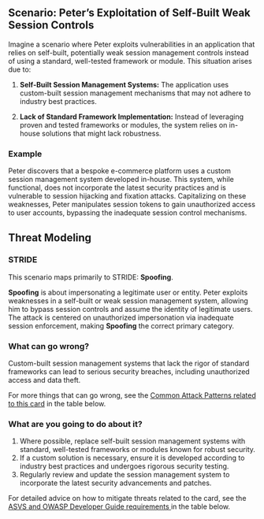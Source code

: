 ## Scenario: Peter’s Exploitation of Self-Built Weak Session Controls

Imagine a scenario where Peter exploits vulnerabilities in an application that relies on self-built, potentially weak session management controls instead of using a standard, well-tested framework or module. This situation arises due to:

1. **Self-Built Session Management Systems:** The application uses custom-built session management mechanisms that may not adhere to industry best practices.

2. **Lack of Standard Framework Implementation:** Instead of leveraging proven and tested frameworks or modules, the system relies on in-house solutions that might lack robustness.

### Example

Peter discovers that a bespoke e-commerce platform uses a custom session management system developed in-house. This system, while functional, does not incorporate the latest security practices and is vulnerable to session hijacking and fixation attacks. Capitalizing on these weaknesses, Peter manipulates session tokens to gain unauthorized access to user accounts, bypassing the inadequate session control mechanisms.

## Threat Modeling

### STRIDE

This scenario maps primarily to STRIDE: **Spoofing**.

**Spoofing** is about impersonating a legitimate user or entity.
Peter exploits weaknesses in a self-built or weak session management system, allowing him to bypass session controls and assume the identity of legitimate users.
The attack is centered on unauthorized impersonation via inadequate session enforcement, making **Spoofing** the correct primary category.

### What can go wrong?

Custom-built session management systems that lack the rigor of standard frameworks can lead to serious security breaches, including unauthorized access and data theft.

For more things that can go wrong, see the [Common Attack Patterns related to this card](#mapping 'Common Attack Patterns related to this card [internal]') in the table below.

### What are you going to do about it?

1. Where possible, replace self-built session management systems with standard, well-tested frameworks or modules known for robust security.
2. If a custom solution is necessary, ensure it is developed according to industry best practices and undergoes rigorous security testing.
3. Regularly review and update the session management system to incorporate the latest security advancements and patches.

For detailed advice on how to mitigate threats related to the card, see the [ASVS and OWASP Developer Guide requirements ](#mapping 'ASVS and OWASP Developer Guide requirements [internal]') in the table below.
